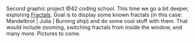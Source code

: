 Second graphic project @42 coding school. This time we go a bit deeper, exploring [Fractals](https://en.wikipedia.org/wiki/Fractal).
Goal is to display some known fractals (in this case: Mandelbrot | Julia | Burning ship) and do some cool stuff with them.
That would include zooming, switching fractals from inside the window, and many more. Pictures to come. 



